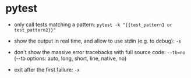 # pytest

- only call tests matching a pattern:
`pytest -k "{{test_pattern1 or test_pattern2}}"`

- show the output in real time, and allow to use stdin (e.g. to debug):
`-s`

- don't show the massive error tracebacks with full source code:
`--tb=no`
(--tb options: auto, long, short, line, native, no)

- exit after the first failure:
`-x`
